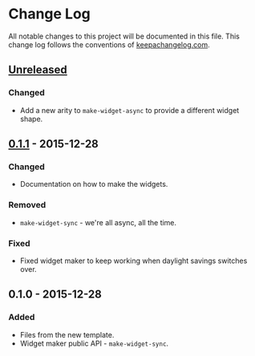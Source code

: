 # Change Log
All notable changes to this project will be documented in this file. This change log follows the conventions of [keepachangelog.com](http://keepachangelog.com/).

## [Unreleased][unreleased]
### Changed
- Add a new arity to `make-widget-async` to provide a different widget shape.

## [0.1.1] - 2015-12-28
### Changed
- Documentation on how to make the widgets.

### Removed
- `make-widget-sync` - we're all async, all the time.

### Fixed
- Fixed widget maker to keep working when daylight savings switches over.

## 0.1.0 - 2015-12-28
### Added
- Files from the new template.
- Widget maker public API - `make-widget-sync`.

[unreleased]: https://github.com/your-name/narjure/compare/0.1.1...HEAD
[0.1.1]: https://github.com/your-name/narjure/compare/0.1.0...0.1.1
